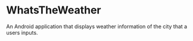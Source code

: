 # WhatsTheWeather
An Android application that displays weather information of the city that a users inputs.
